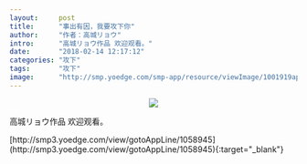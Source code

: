 ```yaml
---
layout:     post
title:      "事出有因，我要攻下你"
author:     "作者：高城リョウ"
intro:      "高城リョウ作品 欢迎观看。"
date:       "2018-02-14 12:17:12"
categories: "攻下"
tags:       "攻下"
image:      "http://smp.yoedge.com/smp-app/resource/viewImage/1001919appline.png"
---
```

<div style="text-align: center">
<p><img src="http://smp.yoedge.com/smp-app/resource/viewImage/1001919appline.png"/></p>
</div>
<p class="post-meta">
<span>高城リョウ作品 欢迎观看。</span>
</p>
[http://smp3.yoedge.com/view/gotoAppLine/1058945](http://smp3.yoedge.com/view/gotoAppLine/1058945){:target="_blank"}


